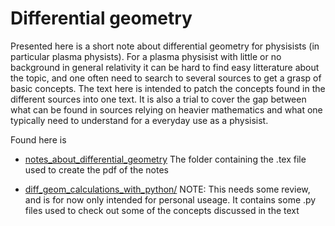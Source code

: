 # Differential geometry
Presented here is a short note about differential geometry for physisists (in
particular plasma physists). For a plasma physisist with little or no background
in general relativity it can be hard to find easy litterature about the topic,
and one often need to search to several sources to get a grasp of basic
concepts. The text here is intended to patch the concepts found in the
different sources into one text. It is also a trial to cover the gap between
what can be found in sources relying on heavier mathematics and what one
typically need to understand for a everyday use as a physisist.

Found here is
* [notes_about_differential_geometry](/notes_about_differential_geometry/)
  The folder containing the .tex file used to create the pdf of the notes

* [diff_geom_calculations_with_python/](/notes_about_differential_geometry/)
  NOTE: This needs some review, and is for now only intended for personal
  useage. It contains some .py files used to check out some of the concepts
  discussed in the text
